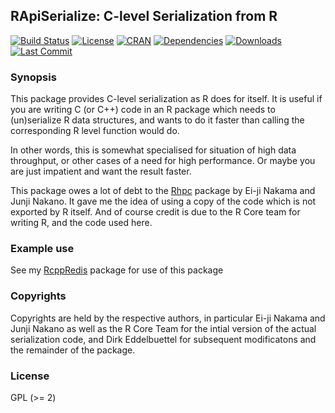 ## RApiSerialize: C-level Serialization from R 

[![Build Status](https://travis-ci.org/eddelbuettel/rapiserialize.svg)](https://travis-ci.org/eddelbuettel/rapiserialize) 
[![License](http://img.shields.io/badge/license-GPL%20%28%3E=%202%29-brightgreen.svg?style=flat)](http://www.gnu.org/licenses/gpl-2.0.html) 
[![CRAN](http://www.r-pkg.org/badges/version/RApiSerialize)](https://cran.r-project.org/package=RApiSerialize) 
[![Dependencies](https://tinyverse.netlify.com/badge/RApiSerialize)](https://cran.r-project.org/package=RApiSerialize) 
[![Downloads](http://cranlogs.r-pkg.org/badges/RApiSerialize?color=brightgreen)](http://www.r-pkg.org/pkg/RApiSerialize)
[![Last Commit](https://img.shields.io/github/last-commit/eddelbuettel/rapiserialize)](https://github.com/eddelbuettel/rapiserialize)

### Synopsis

This package provides C-level serialization as R does for itself. It is
useful if you are writing C (or C++) code in an R package which needs to
(un)serialize R data structures, and wants to do it faster than calling the
corresponding R level function would do.

In other words, this is somewhat specialised for situation of high data
throughput, or other cases of a need for high performance.  Or maybe you are
just impatient and want the result faster.

This package owes a lot of debt to the
[Rhpc](http://cran.rstudio.com/package=Rhpc) package by 
Ei-ji Nakama and Junji Nakano. It gave me the idea of using a copy of the
code which is not exported by R itself.  And of course credit is due to the R
Core team for writing R, and the code used here.

### Example use

See my [RcppRedis](https://github.com/eddelbuettel/rcppredis) package for use
of this package

### Copyrights

Copyrights are held by the respective authors, in particular
Ei-ji Nakama and Junji Nakano as well as the R Core Team
for the intial version of the actual serialization code, and
Dirk Eddelbuettel for subsequent modificatons and the remainder
of the package.

### License

GPL (>= 2)

